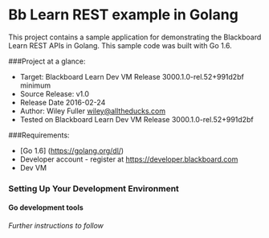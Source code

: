 Bb Learn REST example in Golang
===============================

This project contains a sample application for demonstrating the Blackboard Learn REST APIs in Golang.
This sample code was built with Go 1.6.

###Project at a glance:
- Target: Blackboard Learn Dev VM Release 3000.1.0-rel.52+991d2bf minimum
- Source Release: v1.0
- Release Date  2016-02-24
- Author: Wiley Fuller <wiley@alltheducks.com>
- Tested on Blackboard Learn Dev VM Release 3000.1.0-rel.52+991d2bf

###Requirements:
- [Go 1.6] (https://golang.org/dl/)
- Developer account - register at https://developer.blackboard.com
- Dev VM


### Setting Up Your Development Environment
#### Go development tools
*Further instructions to follow*